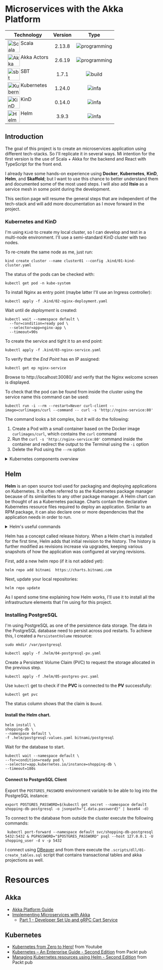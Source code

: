 # Microservices with the Akka Platform

| Technology                                                                                                                                               | Version |                             Type                              |
|----------------------------------------------------------------------------------------------------------------------------------------------------------|:-------:|:-------------------------------------------------------------:|
| <img align="left" alt="Scala" width="40" src="https://cdn.jsdelivr.net/gh/devicons/devicon/icons/scala/scala-original.svg" />   Scala                    | 2.13.8  | ![programming](https://img.shields.io/badge/-programming-red) |
| <img align="left" alt="Akka" width="40" src="https://www.svgrepo.com/show/353381/akka.svg" /> Akka Actors                                                | 2.6.19  | ![programming](https://img.shields.io/badge/-programming-red) |
| <img align="left" alt="sbt" width="40" src="https://upload.wikimedia.org/wikipedia/commons/4/43/Sbt-logo.svg" /> SBT                                     |  1.7.1  |      ![build](https://img.shields.io/badge/-build-blue)       |
| <img align="left" alt="Kubernetes" width="40" src="https://cdn.jsdelivr.net/gh/devicons/devicon/icons/kubernetes/kubernetes-plain.svg" /> Kubernetes     | 1.24.0  |      ![infa](https://img.shields.io/badge/-infra-orange)      |
| <img align="left" alt="KinD" width="40" src="https://d33wubrfki0l68.cloudfront.net/d0c94836ab5b896f29728f3c4798054539303799/9f948/logo/logo.png" /> KinD | 0.14.0  |      ![infa](https://img.shields.io/badge/-infra-orange)      |
| <img align="left" alt="Helm" width="40" src="https://cncf-branding.netlify.app/img/projects/helm/stacked/color/helm-stacked-color.svg" /> Helm           |  3.9.3  |      ![infa](https://img.shields.io/badge/-infra-orange)      |


## Introduction
The goal of this project is to create an microservices application using different tech-stacks. So I'll replicate it in several ways. Mi intention for the first version is the use of Scala + Akka for the backend and React with TypeScript for the front end.

I already have some hands-on experience using **Docker**, **Kubernetes**, **KinD**, **Helm**, and **Skaffold**; but I want to use this chance to better understand them and documented some of the most used steps. I will also add **Itsio** as a service mesh in some point during the development. 

This section page will resume the general steps that are independent of the tech-stack and will add more documentation as I move forward in the project.


### Kubernetes and KinD

I'm using `KinD` to create my local cluster, so I can develop and test in a multi-node environment. 
I'll use a semi-standard KinD cluster with two nodes.

To re-create the same node as me, just run: 

```batch
kind create cluster --name cluster01 --config .kind/01-kind-cluster.yaml
```

The status of the pods can be checked with:
```batch
kubectl get pod -n kube-system
```

To install Nginx as entry point (maybe latter I'll use an Ingress controller):

```batch
kubectl apply -f .kind/02-nginx-deployment.yaml
```
Wait until de *deployment* is created:

```batch
kubectl wait --namespace default \
  --for=condition=ready pod \
  --selector=app=nginx-app \
  --timeout=90s
```

To create the service and tight it to an end point:

```batch
kubectl apply -f .kind/03-nginx-service.yaml
```
To verify that the *End Point* has en IP assigned: 

```batch
kubectl get ep nginx-service
```
Browse to http://localhost:30080/ and verify that the Nginx welcome screen is displayed.

To check that the pod can be found from inside the cluster using the service name this command can be used:

```batch
kubectl run -i --rm --restart=Never curl-client --image=curlimages/curl --command -- curl -s 'http://nginx-service:80'
```
The command looks a bit complex, but it will do the following:
1. Create a Pod with a small container based on the Docker image `curlimages/curl`, which contains the `curl` command
2. Run the `curl -s 'http://nginx-service:80'` command inside the container and redirect the output to the Terminal using the `-i` option
3. Delete the Pod using the `--rm` option


<details>
  <summary>Kubernetes components overview</summary>

The following diagram is from the [Kubernetes.io](https://kubernetes.io/) site and shows a high-level overview of a Kubernetes cluster component:
![Kubernetes Cluster](https://d33wubrfki0l68.cloudfront.net/2475489eaf20163ec0f54ddc1d92aa8d4c87c96b/e7c81/images/docs/components-of-kubernetes.svg)

### kubelet

You may hear a worker node referred to as a `kubelet`. The kubelet is an agent that runs on all worker nodes, and it is responsible for running the actual containers.


### kube-proxy

Contrary to the name, `kube-proxy` is not a proxy server at all. kube-proxy is actually responsible for routing network communication between a Pod and the network.

### Container runtime

Each node also needs a container runtime. A container runtime is responsible for running the containers. While `Docker` is a container runtime, it is not the only runtime option available. Over the last year, other options have become available and are quickly replacing Docker as the preferred container runtime. The two most prominent Docker replacements are `CRI-O` and `containerd`.

### Extras
- Kubernetes is updated every 4 months. This includes upgrades to the base Kubernetes cluster components and the `kubectl` utility. Is possible to run into a version mismatch 
between a cluster and the `kubectl` command, requiring to either upgrade or download the `kubectl` executable. To check the version of both run `kubectl version` command, which will output the version of both the API server and the kubectl client.

- To retrieve a list of resources a cluster supports, use the `kubectl api-resources` command.

### Other useful commands:

```batch
kubectl create namespace first-attempts
kubectl delete namespace first-attempts
kubectl config set-context $(kubectl config current-context) --namespace=hands-on
```
</details>

## Helm
**Helm** is an open source tool used for packaging and deploying applications on Kubernetes. It is often referred to as the Kubernetes package manager because of its 
similarities to any other package manager. A Helm chart can be thought of as a Kubernetes package. Charts contain the declarative Kubernetes resource files required to
deploy an application. Similar to an RPM package, it can also declare one or more dependencies that the application needs in order to run.

<details>
<summary>Helm's useful commands</summary>

Helm can be used to deploy Redis, an in-memory cache, to Kubernetes by using a chart from an upstream repository. This can be performed using Helm’s install command, as illustrated here:
```shell
helm install redis bitnami/redis --namespace=redis
```

If a new version of the redis chart becomes available, users can upgrade to the new version using the upgrade command, as follows:
```shell
helm upgrade redis bitnami/redis --namespace=redis
```

Helm provides the rollback command, as illustrated here:
```shell
helm rollback redis 1 --namespace=redis
```

Finally, Helm provides the ability to remove redis altogether with the uninstall command, as follows:
```shell
helm uninstall redis --namespace=redis
```

Helm provides the `repo` subcommand to allow users to manage configured chart repositories. Here are the five `repo` subcommands:

- `add`: To add a chart repository
- `list`: To list chart repositories
- `remove`: To remove a chart repository
- `update`: To update information on available charts locally from chart repositories
- `index`: To generate an index file, given a directory containing packaged charts

</details>

Helm has a concept called release history. When a Helm chart is installed for the first time, Helm adds that initial revision to the history. The history is further modified as revisions increase via upgrades, keeping various snapshots of how the application was configured at varying revisions.

First, add a new helm repo (if it is not added yet):
```shell
helm repo add bitnami  https://charts.bitnami.com 
```

Next, update your local repositories:

```shell
helm repo update
```

As I spend some time explaining how Helm works, I'll use it to install all the infrastructure elements that I'm using for this project.

### Installing PostgreSQL

I'm using PostgreSQL as one of the persistence data storage. The data in the PostgreSQL database need to persist across pod restarts.
To achieve this, I created a `PersistentVolume` resource:

```shell
sudo mkdir /var/postgresql
````

```shell
kubectl apply -f .helm/04-postgresql-pv.yaml
```

Create a Persistent Volume Claim (PVC) to request the storage allocated in the previous step.

```shell
kubectl apply -f .helm/05-postgres-pvc.yaml
```

Use `kubectl` get to check if the **PVC** is connected to the **PV** successfully:

```shell
kubectl get pvc
```
The status column shows that the claim is `Bound`.

#### Install the Helm chart.

```shell
helm install \
shopping-db \
--namespace default \
-f .helm/postgresql-values.yaml bitnami/postgresql
```

Wait for the database to start.

```shell
kubectl wait --namespace default \
--for=condition=ready pod \
--selector=app.kubernetes.io/instance=shopping-db \
--timeout=180s
```

#### Connect to PostgreSQL Client 

Export the `POSTGRES_PASSWORD` environment variable to be able to log into the PostgreSQL instance:
```shell
export POSTGRES_PASSWORD=$(kubectl get secret --namespace default shopping-db-postgresql -o jsonpath="{.data.password}" | base64 -d)
```
To connect to the database from outside the cluster execute the following commands:

```shell
 kubectl port-forward --namespace default svc/shopping-db-postgresql 5432:5432 & PGPASSWORD="$POSTGRES_PASSWORD" psql --host 127.0.0.1 -U shopping_user -d v -p 5432
```
I connect using [DBeaver](https://dbeaver.io/) and from there execute the `.scripts/dll/01-create_tables.sql` script that contains transactional tables and akka projections as well.





# Resources

## Akka
- [Akka Platform Guide](https://developer.lightbend.com/docs/akka-platform-guide/index.html)
- [Implementing Microservices with Akka](https://developer.lightbend.com/docs/akka-platform-guide/microservices-tutorial/index.html)
  - [Part 1 - Developer Set Up and gRPC Cart Service](https://go.lightbend.com/akka-platform-workshop-part-1-on-demand-recording?_ga=2.191337898.1858362480.1660105671-1972591103.1660105671)


## Kubernetes
- [Kubernetes from Zero to Hero!](https://www.youtube.com/watch?v=X48VuDVv0do) from Youtube
- [Kubernetes – An Enterprise Guide - Second Edition](https://www.packtpub.com/product/kubernetes-an-enterprise-guide-second-edition/9781803230030) from Packt pub 
- [Managing Kubernetes resources using Helm - Second Edition](https://www.packtpub.com/product/managing-kubernetes-resources-using-helm/9781803242897) from Packt pub 